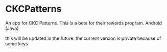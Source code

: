 # CKCPatterns
An app for CKC Patterns. This is a beta for their rewards program. Android (Java)

this will be updated in the future. the current version is private because of some keys
